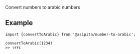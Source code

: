 Convert numbers to arabic numbers

## Example

```
import {convertToArabic} from '@asipita/number-to-arabic';

convertToArabic(1234)
>> ١٢٣٤

```
